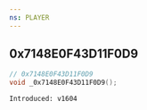 ```yaml
---
ns: PLAYER
---
```

## 0x7148E0F43D11F0D9

```c
// 0x7148E0F43D11F0D9
void _0x7148E0F43D11F0D9();
```

```
Introduced: v1604
```

